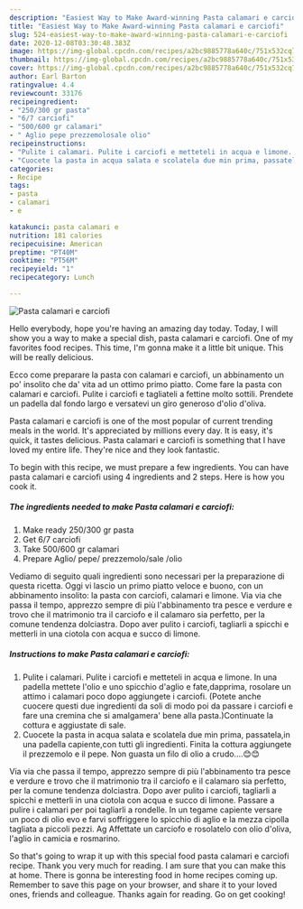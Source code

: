 ```yaml
---
description: "Easiest Way to Make Award-winning Pasta calamari e carciofi"
title: "Easiest Way to Make Award-winning Pasta calamari e carciofi"
slug: 524-easiest-way-to-make-award-winning-pasta-calamari-e-carciofi
date: 2020-12-08T03:30:48.383Z
image: https://img-global.cpcdn.com/recipes/a2bc9885778a640c/751x532cq70/pasta-calamari-e-carciofi-recipe-main-photo.jpg
thumbnail: https://img-global.cpcdn.com/recipes/a2bc9885778a640c/751x532cq70/pasta-calamari-e-carciofi-recipe-main-photo.jpg
cover: https://img-global.cpcdn.com/recipes/a2bc9885778a640c/751x532cq70/pasta-calamari-e-carciofi-recipe-main-photo.jpg
author: Earl Barton
ratingvalue: 4.4
reviewcount: 33176
recipeingredient:
- "250/300 gr pasta"
- "6/7 carciofi"
- "500/600 gr calamari"
- " Aglio pepe prezzemolosale olio"
recipeinstructions:
- "Pulite i calamari. Pulite i carciofi e metteteli in acqua e limone. In una padella mettete l&#39;olio e uno spicchio d&#39;aglio e fate,dapprima, rosolare un attimo i calamari poco dopo aggiungete i carciofi. (Potete anche cuocere questi due ingredienti da soli di modo poi da passare i carciofi e fare una cremina che si amalgamera&#39; bene alla pasta.)Continuate la cottura e aggiustate di sale."
- "Cuocete la pasta in acqua salata e scolatela due min prima, passatela,in una padella capiente,con tutti gli ingredienti. Finita la cottura aggiungete il prezzemolo e il pepe. Non guasta un filo di olio a crudo....😊😊"
categories:
- Recipe
tags:
- pasta
- calamari
- e

katakunci: pasta calamari e 
nutrition: 181 calories
recipecuisine: American
preptime: "PT40M"
cooktime: "PT56M"
recipeyield: "1"
recipecategory: Lunch

---
```



![Pasta calamari e carciofi](https://img-global.cpcdn.com/recipes/a2bc9885778a640c/751x532cq70/pasta-calamari-e-carciofi-recipe-main-photo.jpg)

Hello everybody, hope you're having an amazing day today. Today, I will show you a way to make a special dish, pasta calamari e carciofi. One of my favorites food recipes. This time, I'm gonna make it a little bit unique. This will be really delicious.

Ecco come preparare la pasta con calamari e carciofi, un abbinamento un po&#39; insolito che da&#39; vita ad un ottimo primo piatto. Come fare la pasta con calamari e carciofi. Pulite i carciofi e tagliateli a fettine molto sottili. Prendete un padella dal fondo largo e versatevi un giro generoso d&#39;olio d&#39;oliva.

Pasta calamari e carciofi is one of the most popular of current trending meals in the world. It's appreciated by millions every day. It is easy, it's quick, it tastes delicious. Pasta calamari e carciofi is something that I have loved my entire life. They're nice and they look fantastic.


To begin with this recipe, we must prepare a few ingredients. You can have pasta calamari e carciofi using 4 ingredients and 2 steps. Here is how you cook it.

<!--inarticleads1-->

##### The ingredients needed to make Pasta calamari e carciofi:

1. Make ready 250/300 gr pasta
1. Get 6/7 carciofi
1. Take 500/600 gr calamari
1. Prepare  Aglio/ pepe/ prezzemolo/sale /olio


Vediamo di seguito quali ingredienti sono necessari per la preparazione di questa ricetta. Oggi vi lascio un primo piatto veloce e buono, con un abbinamento insolito: la pasta con carciofi, calamari e limone. Via via che passa il tempo, apprezzo sempre di più l&#39;abbinamento tra pesce e verdure e trovo che il matrimonio tra il carciofo e il calamaro sia perfetto, per la comune tendenza dolciastra. Dopo aver pulito i carciofi, tagliarli a spicchi e metterli in una ciotola con acqua e succo di limone. 

<!--inarticleads2-->

##### Instructions to make Pasta calamari e carciofi:

1. Pulite i calamari. Pulite i carciofi e metteteli in acqua e limone. In una padella mettete l&#39;olio e uno spicchio d&#39;aglio e fate,dapprima, rosolare un attimo i calamari poco dopo aggiungete i carciofi. (Potete anche cuocere questi due ingredienti da soli di modo poi da passare i carciofi e fare una cremina che si amalgamera&#39; bene alla pasta.)Continuate la cottura e aggiustate di sale.
1. Cuocete la pasta in acqua salata e scolatela due min prima, passatela,in una padella capiente,con tutti gli ingredienti. Finita la cottura aggiungete il prezzemolo e il pepe. Non guasta un filo di olio a crudo....😊😊


Via via che passa il tempo, apprezzo sempre di più l&#39;abbinamento tra pesce e verdure e trovo che il matrimonio tra il carciofo e il calamaro sia perfetto, per la comune tendenza dolciastra. Dopo aver pulito i carciofi, tagliarli a spicchi e metterli in una ciotola con acqua e succo di limone. Passare a pulire i calamari per poi tagliarli a rondelle. In un tegame capiente versare un poco di olio evo e farvi soffriggere lo spicchio di aglio e la mezza cipolla tagliata a piccoli pezzi. Ag Affettate un carciofo e rosolatelo con olio d&#39;oliva, l&#39;aglio in camicia e rosmarino. 

So that's going to wrap it up with this special food pasta calamari e carciofi recipe. Thank you very much for reading. I am sure that you can make this at home. There is gonna be interesting food in home recipes coming up. Remember to save this page on your browser, and share it to your loved ones, friends and colleague. Thanks again for reading. Go on get cooking!

